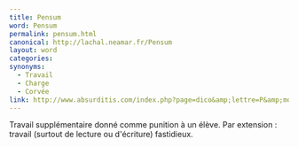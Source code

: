 ```yaml
---
title: Pensum
word: Pensum
permalink: pensum.html
canonical: http://lachal.neamar.fr/Pensum
layout: word
categories:
synonyms:
  - Travail
  - Charge
  - Corvée
link: http://www.absurditis.com/index.php?page=dico&amp;lettre=P&amp;mot=Pensum
---
```


Travail supplémentaire donné comme punition à un élève. Par extension : travail (surtout de lecture ou d'écriture) fastidieux.

